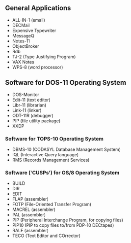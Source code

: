 ## General Applications
- ALL-IN-1 (email)
- DECMail
- Expensive Typewriter
- MessageQ
- Notes-11
- ObjectBroker
- Rdb
- TJ-2 (Type Justifying Program)
- VAX Notes
- WPS-8 (word processor)

## Software for DOS-11 Operating System
- DOS-Monitor
- Edit-11 (text editor)
- Libr-11 (librarian)
- Link-11 (linker)
- ODT-11R (debugger)
- PIP (file utility package)
- XXDP
### Software for TOPS-10 Operating System
- DBMS-10 (CODASYL Database Management System)
- IQL (Interactive Query language)
- RMS (Records Management Services)
### Software ('CUSPs') for OS/8 Operating System
- BUILD
- DIR
- EDIT
- FLAP (assembler)
- FOTP (File-Oriented Transfer Program)
- MACREL (assembler)
- PAL (assembler)
- PIP (Peripheral Interchange Program, for copying files)
- PIP10 (PIP to copy files to/from PDP-10 DECtapes)
- RALF (assembler)
- TECO (Text Editor and COrrector)
